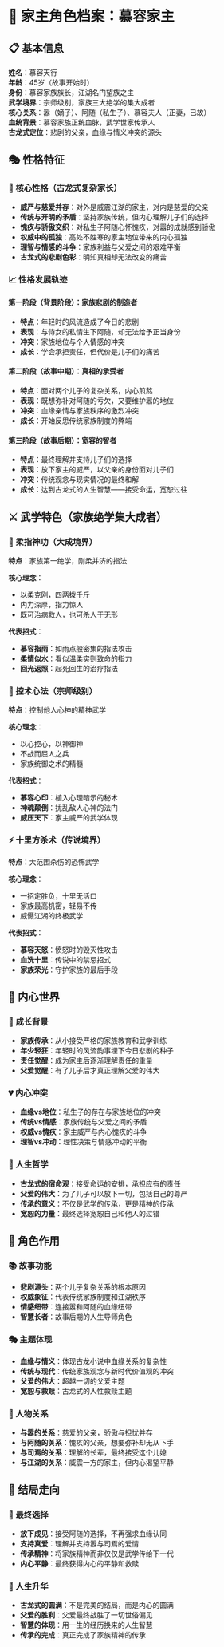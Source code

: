 # 👤 家主角色档案：慕容家主

## 📋 基本信息

**姓名**：慕容天行  
**年龄**：45岁（故事开始时）  
**身份**：慕容家族族长，江湖名门望族之主  
**武学境界**：宗师级别，家族三大绝学的集大成者  
**核心关系**：嚣（嫡子）、阿随（私生子）、慕容夫人（正妻，已故）  
**血统背景**：慕容家族正统血脉，武学世家传承人  
**古龙式定位**：悲剧的父亲，血缘与情义冲突的源头  

## 🎭 性格特征

### 🌟 核心性格（古龙式复杂家长）
- **威严与慈爱并存**：对外是威震江湖的家主，对内是慈爱的父亲
- **传统与开明的矛盾**：坚持家族传统，但内心理解儿子们的选择
- **愧疚与骄傲交织**：对私生子阿随心怀愧疚，对嚣的成就感到骄傲
- **权威中的孤独**：高处不胜寒的家主地位带来的内心孤独
- **理智与情感的斗争**：家族利益与父爱之间的艰难平衡
- **古龙式的悲剧色彩**：明知真相却无法改变的痛苦

### 📈 性格发展轨迹

#### 第一阶段（背景阶段）：家族悲剧的制造者
- **特点**：年轻时的风流造成了今日的悲剧
- **表现**：与侍女的私情生下阿随，却无法给予正当身份
- **冲突**：家族地位与个人情感的冲突
- **成长**：学会承担责任，但代价是儿子们的痛苦

#### 第二阶段（故事中期）：真相的承受者
- **特点**：面对两个儿子的复杂关系，内心煎熬
- **表现**：既想弥补对阿随的亏欠，又要维护嚣的地位
- **冲突**：血缘亲情与家族秩序的激烈冲突
- **成长**：开始反思传统家族制度的弊端

#### 第三阶段（故事后期）：宽容的智者
- **特点**：最终理解并支持儿子们的选择
- **表现**：放下家主的威严，以父亲的身份面对儿子们
- **冲突**：传统观念与现实情况的最终和解
- **成长**：达到古龙式的人生智慧——接受命运，宽恕过往

## ⚔️ 武学特色（家族绝学集大成者）

### 🌟 柔指神功（大成境界）
**特点**：家族第一绝学，刚柔并济的指法

**核心理念**：
- 以柔克刚，四两拨千斤
- 内力深厚，指力惊人
- 既可治病救人，也可杀人于无形

**代表招式**：
- **慕容指雨**：如雨点般密集的指法攻击
- **柔情似水**：看似温柔实则致命的指力
- **回光返照**：起死回生的治疗指法

### 🧠 控术心法（宗师级别）
**特点**：控制他人心神的精神武学

**核心理念**：
- 以心控心，以神御神
- 不战而屈人之兵
- 家族统御之术的精髓

**代表招式**：
- **慕容心印**：植入心理暗示的秘术
- **神魂颠倒**：扰乱敌人心神的法门
- **威压天下**：家主威严的武学体现

### ⚡ 十里方杀术（传说境界）
**特点**：大范围杀伤的恐怖武学

**核心理念**：
- 一招定胜负，十里无活口
- 家族最高机密，轻易不传
- 威慑江湖的终极武学

**代表招式**：
- **慕容天怒**：愤怒时的毁灭性攻击
- **血洗十里**：传说中的禁忌招式
- **家族荣光**：守护家族的最后手段

## 💭 内心世界

### 🌱 成长背景
- **家族传承**：从小接受严格的家族教育和武学训练
- **年少轻狂**：年轻时的风流韵事埋下今日悲剧的种子
- **责任觉醒**：成为家主后逐渐理解责任的重量
- **父爱觉醒**：有了儿子后才真正理解父爱的伟大

### 💔 内心冲突
- **血缘vs地位**：私生子的存在与家族地位的冲突
- **传统vs情感**：家族传统与父爱之间的矛盾
- **权威vs愧疚**：家主威严与内心愧疚的斗争
- **理智vs冲动**：理性决策与情感冲动的平衡

### 🌟 人生哲学
- **古龙式的宿命观**：接受命运的安排，承担应有的责任
- **父爱的伟大**：为了儿子可以放下一切，包括自己的尊严
- **传承的意义**：不仅是武学的传承，更是精神的传承
- **宽恕的力量**：最终选择宽恕自己和他人的过错

## 🎯 角色作用

### 📚 故事功能
- **悲剧源头**：两个儿子复杂关系的根本原因
- **权威象征**：代表传统家族制度和江湖秩序
- **情感纽带**：连接嚣和阿随的血缘纽带
- **智慧长者**：故事后期的人生导师角色

### 🎭 主题体现
- **血缘与情义**：体现古龙小说中血缘关系的复杂性
- **传统与现代**：传统家族观念与新时代价值观的冲突
- **父爱的伟大**：超越一切的父爱主题
- **宽恕与救赎**：古龙式的人性救赎主题

### 💫 人物关系
- **与嚣的关系**：慈爱的父亲，骄傲与担忧并存
- **与阿随的关系**：愧疚的父亲，想要弥补却无从下手
- **与司焉的关系**：理解的长辈，最终接受这个儿媳
- **与江湖的关系**：威震一方的家主，但内心渴望平静

## 🌅 结局走向

### 🎯 最终选择
- **放下成见**：接受阿随的选择，不再强求血缘认同
- **支持真爱**：理解并支持嚣与司焉的爱情
- **传承精神**：将家族精神而非仅仅是武学传给下一代
- **内心平静**：最终获得内心的平静和救赎

### 🌟 人生升华
- **古龙式的圆满**：不是完美的结局，而是内心的圆满
- **父爱的胜利**：父爱最终战胜了一切世俗偏见
- **智慧的体现**：用一生的经历换来的人生智慧
- **传承的完成**：真正完成了家族精神的传承